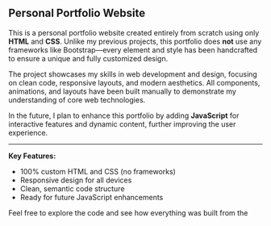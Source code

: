 ## Personal Portfolio Website

This is a personal portfolio website created entirely from scratch using only **HTML** and **CSS**. Unlike my previous projects, this portfolio does **not** use any frameworks like Bootstrap—every element and style has been handcrafted to ensure a unique and fully customized design.

The project showcases my skills in web development and design, focusing on clean code, responsive layouts, and modern aesthetics. All components, animations, and layouts have been built manually to demonstrate my understanding of core web technologies.

In the future, I plan to enhance this portfolio by adding **JavaScript** for interactive features and dynamic content, further improving the user experience.

---

**Key Features:**
- 100% custom HTML and CSS (no frameworks)
- Responsive design for all devices
- Clean, semantic code structure
- Ready for future JavaScript enhancements

Feel free to explore the code and see how everything was built from the